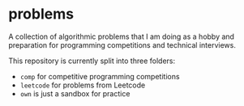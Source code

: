 # problems

A collection of algorithmic problems that I am doing as a hobby and preparation for programming competitions and technical interviews.

This repository is currently split into three folders:
* `comp` for competitive programming competitions 
* `leetcode` for problems from Leetcode
* `own` is just a sandbox for practice
